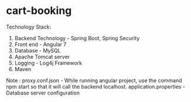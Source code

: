 # cart-booking

Technology Stack:

1) Backend Technology - Spring Boot, Spring Security
2) Front end - Angular 7
3) Database - MySQL 
4) Apache Tomcat server
5) Logging - Log4j Framework
6) Maven

Note : 
proxy.conf.json - While running angular project, use the command npm start so that it will call the backend localhost.
application.properties - Database server configuration
